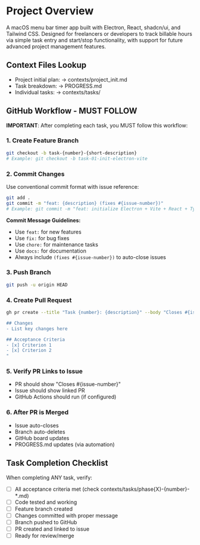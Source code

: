 
# Project Overview
A macOS menu bar timer app built with Electron, React, shadcn/ui, and Tailwind CSS. Designed for freelancers or developers to track billable hours via simple task entry and start/stop functionality, with support for future advanced project management features.

## Context Files Lookup
- Project initial plan: -> contexts/project_init.md
- Task breakdown: -> PROGRESS.md
- Individual tasks: -> contexts/tasks/

## GitHub Workflow - MUST FOLLOW

**IMPORTANT**: After completing each task, you MUST follow this workflow:

### 1. Create Feature Branch
```bash
git checkout -b task-{number}-{short-description}
# Example: git checkout -b task-01-init-electron-vite
```

### 2. Commit Changes
Use conventional commit format with issue reference:
```bash
git add .
git commit -m "feat: {description} (fixes #{issue-number})"
# Example: git commit -m "feat: initialize Electron + Vite + React + TypeScript (fixes #1)"
```

**Commit Message Guidelines:**
- Use `feat:` for new features
- Use `fix:` for bug fixes
- Use `chore:` for maintenance tasks
- Use `docs:` for documentation
- Always include `(fixes #{issue-number})` to auto-close issues

### 3. Push Branch
```bash
git push -u origin HEAD
```

### 4. Create Pull Request
```bash
gh pr create --title "Task {number}: {description}" --body "Closes #{issue-number}

## Changes
- List key changes here

## Acceptance Criteria
- [x] Criterion 1
- [x] Criterion 2
"
```

### 5. Verify PR Links to Issue
- PR should show "Closes #{issue-number}"
- Issue should show linked PR
- GitHub Actions should run (if configured)

### 6. After PR is Merged
- Issue auto-closes
- Branch auto-deletes
- GitHub board updates
- PROGRESS.md updates (via automation)

## Task Completion Checklist

When completing ANY task, verify:
- [ ] All acceptance criteria met (check contexts/tasks/phase{X}-{number}-*.md)
- [ ] Code tested and working
- [ ] Feature branch created
- [ ] Changes committed with proper message
- [ ] Branch pushed to GitHub
- [ ] PR created and linked to issue
- [ ] Ready for review/merge
